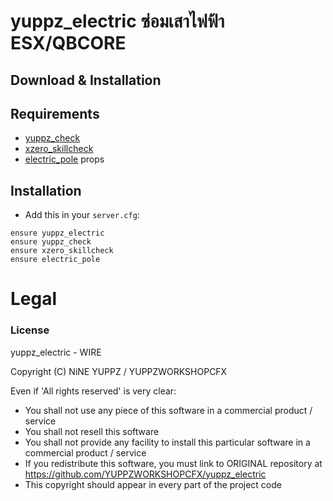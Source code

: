 # yuppz_electric ซ่อมเสาไฟฟ้า ESX/QBCORE

## Download & Installation
## Requirements
- [yuppz_check](https://github.com/YUPPZWORKSHOPCFX/yuppz_check)
- [xzero_skillcheck]()
- [electric_pole](https://github.com/YUPPZWORKSHOPCFX/electric_pole) props


## Installation
- Add this in your `server.cfg`:

```
ensure yuppz_electric
ensure yuppz_check
ensure xzero_skillcheck
ensure electric_pole
```

# Legal
### License

yuppz_electric - WIRE 

Copyright (C) NiNE YUPPZ / YUPPZWORKSHOPCFX

Even if 'All rights reserved' is very clear:

- You shall not use any piece of this software in a commercial product / service
- You shall not resell this software
- You shall not provide any facility to install this particular software in a commercial product / service
- If you redistribute this software, you must link to ORIGINAL repository at https://github.com/YUPPZWORKSHOPCFX/yuppz_electric
- This copyright should appear in every part of the project code
